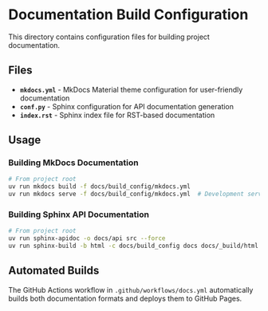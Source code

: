 # Documentation Build Configuration

This directory contains configuration files for building project documentation.

## Files

- **`mkdocs.yml`** - MkDocs Material theme configuration for user-friendly documentation
- **`conf.py`** - Sphinx configuration for API documentation generation
- **`index.rst`** - Sphinx index file for RST-based documentation

## Usage

### Building MkDocs Documentation

```bash
# From project root
uv run mkdocs build -f docs/build_config/mkdocs.yml
uv run mkdocs serve -f docs/build_config/mkdocs.yml  # Development server
```

### Building Sphinx API Documentation

```bash
# From project root
uv run sphinx-apidoc -o docs/api src --force
uv run sphinx-build -b html -c docs/build_config docs docs/_build/html
```

## Automated Builds

The GitHub Actions workflow in `.github/workflows/docs.yml` automatically builds
both documentation formats and deploys them to GitHub Pages.
